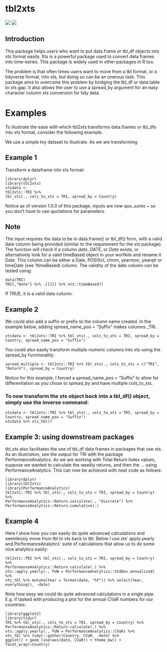 tbl2xts
=======

![](https://cranlogs.r-pkg.org/badges/tbl2xts?color=brightgreen)
![](https://cranlogs.r-pkg.org/badges/grand-total/tbl2xts?color=brightgreen)

Introduction
------------

This package helps users who want to put data.frame or tbl\_df objects
into xts format easily. Xts is a powerful package used to convert data
frames into time-series. This package is widely used in other packages
in R too.

The problem is that often times users want to move from a tbl format, or
a tidyverse format, into xts, but doing so can be an onerous task. This
package aims to overcome this problem by bridging the tbl\_df or
data.table to xts gap. It also allows the user to use a spread\_by
argument for an easy character column xts conversion for tidy data.

Examples
========

To illustrate the ease with which tbl2xts transforms data.frames or
tbl\_dfs into xts format, consider the following example.

We use a simple toy dataset to illustrate. As we are transforming

Example 1
---------

Transform a dataframe into xts format:

    library(dplyr)
    library(tbl2xts)
    xtsdata <- 
    tbl2xts::TRI %>% 
    tbl_xts(., cols_to_xts = TRI, spread_by = Country)

Notice as of version 1.0.0 of this package, inputs are now quo\_sures \~
so you don’t have to use quotations for parameters.

Note
----

The input requires the data to be in data.frame() or tbl\_df() form,
with a valid date column being provided (similar to the requirement for
the xts package). The function will check if a column *date*, *DATE*, or
*Date* exists, or alternatively look for a valid timeBased object in
your worfkile and rename it Date. This column can be either a Date,
POSIXct, chron, yearmon, yearqtr or timeDate (see ?timeBased) column.
The validity of the date column can be tested using:

    data(TRI)
    TRI[,"Date"] %>% .[[1]] %>% xts::timeBased()

If TRUE, it is a valid date column.

Example 2
---------

We could also add a suffix or prefix to the column name created. In the
example below, adding spread\_name\_pos = “Suffix” makes columns
<Country>\_TRI.

    xtsdata <- tbl2xts::TRI %>% tbl_xts(., cols_to_xts = TRI, spread_by = Country, spread_name_pos = "Suffix")

You could also easily transform multiple numeric columns into xts using
the spread\_by functionality:

    spread_multiple <- tbl2xts::TRI %>% tbl_xts(., cols_to_xts = c("TRI", "Return"), spread_by = Country)

Notice for this example, I forced a spread\_name\_pos = “Suffix” to
allow for differentiation as you chose to spread\_by and have multiple
cols\_to\_xts.

### To now transform the xts object back into a tbl\_df() object, simply use the inverse command:

    xtsdata <- tbl2xts::TRI %>% tbl_xts(., cols_to_xts = TRI, spread_by = Country, spread_name_pos = "Suffix")
    xtsdata %>% xts_tbl()

Example 3: using downstream packages
------------------------------------

tbl\_xts also facilitates the use of tbl\_df data frames in packages
that use xts. As an illustration, see the output for TRI with the
package PerformanceAnalytics. As we are working with Total Return Index
values, suppose we wanted to calculate the weekly returns, and then the
… using PerformanceAnalytics. This can now be achieved with neat code as
follows:

    library(dplyr)
    library(tbl2xts)
    library(PerformanceAnalytics)
    tbl2xts::TRI %>% tbl_xts(., cols_to_xts = TRI, spread_by = Country) %>% 
    PerformanceAnalytics::Return.calculate(., "discrete") %>% 
    PerformanceAnalytics::Return.cumulative(.)

Example 4
---------

Here I show how you can easily do quite advanced calculations and
seemlessly move from tbl to xts back to tbl. Below I use xts’
apply.yearly and PerformanceAnalytics’ suite of calculations that allow
us to do some nice analytics easily:

    tbl2xts::TRI %>% tbl_xts(., cols_to_xts = TRI, spread_by = Country) %>%  
    PerformanceAnalytics::Return.calculate(.) %>% 
    xts::apply.yearly(., FUN = PerformanceAnalytics::StdDev.annualized) %>% 
    xts_tbl %>% mutate(Year = format(date, "%Y")) %>% select(Year, everything(), -date)

Note how easy we could do quite advanced calculations in a single pipe.
E.g. if tasked with producing a plot for the annual CVaR numbers for our
countries:

    library(ggplot2)
    library(tidyr)
    TRI %>% tbl_xts(., cols_to_xts = TRI, spread_by = Country) %>%  
    PerformanceAnalytics::Return.calculate(.) %>% 
    xts::apply.yearly(., FUN = PerformanceAnalytics::CVaR) %>% 
    xts_tbl %>% tidyr::gather(Country, CVaR, -date) %>% 
    ggplot() + geom_line(aes(date, CVaR)) + theme_bw() + facet_wrap(~Country)
